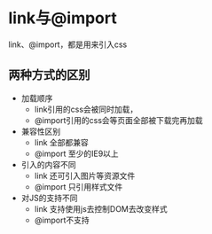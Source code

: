 # link与@import
link、@import，都是用来引入css

## 两种方式的区别
* 加载顺序
  * link引用的css会被同时加载，
  * @import引用的css会等页面全部被下载完再加载
* 兼容性区别
  * link 全部都兼容
  * @import 至少的IE9以上 
* 引入的内容不同
  * link 还可引入图片等资源文件
  * @import 只引用样式文件
* 对JS的支持不同
  * link 支持使用js去控制DOM去改变样式
  * @import不支持 